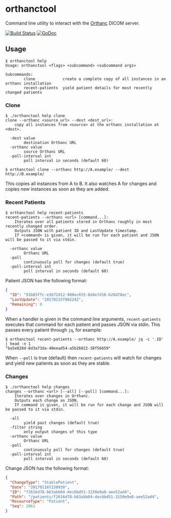 # orthanctool

Command line utility to interact with the [Orthanc](http://www.orthanc-server.com) DICOM server.

[![Build Status](https://travis-ci.org/levinalex/orthanctool.svg?branch=master)](https://travis-ci.org/levinalex/orthanctool)
[![GoDoc](https://godoc.org/github.com/levinalex/orthanctool/api?status.svg)](https://godoc.org/github.com/levinalex/orthanctool/api)

## Usage

```
$ orthanctool help
Usage: orthanctool <flags> <subcommand> <subcommand args>

Subcommands:
        clone            create a complete copy of all instances in an orthanc installation
        recent-patients  yield patient details for most recently changed patients
```

### Clone

```
$ ./orthanctool help clone
clone --orthanc <source_url> --dest <dest_url>:
	copy all instances from <source> at the orthanc installation at <dest>.

  -dest value
    	destination Orthanc URL
  -orthanc value
    	source Orthanc URL
  -poll-interval int
    	poll interval in seconds (default 60)
```

```
$ orthanctool clone --orthanc http://A.example/ --dest http://B.example/
```

This copies all instances from A to B. It also watches A for changes and copies new instances as soon as they are added.


### Recent Patients

```
$ orthanctool help recent-patients
recent-patients --orthanc <url> [command...]:
	Iterates over all patients stored in Orthanc roughly in most recently changed order.
	Outputs JSON with patient ID and LastUpdate timestamp.
	If <command> is given, it will be run for each patient and JSON will be passed to it via stdin.

  -orthanc value
    	Orthanc URL
  -poll
    	continuously poll for changes (default true)
  -poll-interval int
    	poll interval in seconds (default 60)
```

Patient JSON has the following format:

```json
{
  "ID": "91b03ffc-e3672d12-988ec655-8e8e7d16-b28d78ec",
  "LastUpdate": "20170215T082242",
  "Remaining": 0
}
```

When a handler is given in the command line arguments, `recent-patients` executes that command for
each patient and passes JSON via stdin.  This passes every patient through `jq`, for example:

```
$ orthanctool recent-patients --orthanc http://A.example/ jq -c '.ID' | head -n 1
"ba5e828d-8d3a73da-40eead54-a5b26022-38f56659"
```

When `--poll` is true (default) then `recent-patients` will watch for changes and yield new
patients as soon as they are stable.

### Changes

```
$ ./orthanctool help changes
changes --orthanc <url> [--all] [--poll] [command...]:
	Iterates over changes in Orthanc.
	Outputs each change as JSON.
	If command is given, it will be run for each change and JSON will be passed to it via stdin.

  -all
    	yield past changes (default true)
  -filter string
    	only output changes of this type
  -orthanc value
    	Orthanc URL
  -poll
    	continuously poll for changes (default true)
  -poll-interval int
    	poll interval in seconds (default 60)
```

Change JSON has the following format:

```json
{
  "ChangeType": "StablePatient",
  "Date": "20170116T220930",
  "ID": "f2616d78-b63abb04-dec6bd51-3150e9a8-aee52ad4",
  "Path": "/patients/f2616d78-b63abb04-dec6bd51-3150e9a8-aee52ad4",
  "ResourceType": "Patient",
  "Seq": 2061
}
```
